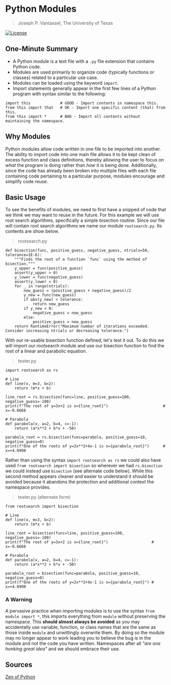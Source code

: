 # Python Modules

> Joseph P. Vantassel, The University of Texas

[![License](https://img.shields.io/badge/license-CC--By--SA--4.0-brightgreen.svg)](https://github.com/jpvantassel/python3-course/blob/main/LICENSE.md)

## One-Minute Summary

- A Python module is a text file with a `.py` file extension that contains
Python code.
- Modules are used primarily to organize code (typically functions or
classes) related to a particular use case.
- Modules can be loaded using the keyword `import`.
- Import statements generally appear in the first few lines of a Python program
with syntax similar to the following:

```python3
import this             # GOOD - Import contents in namespace this.
from this import that   # OK - Import one specific content (that) from this.
from this import *      # BAD - Import all contents without maintaining the namespace.
```

## Why Modules

Python modules allow code written in one file to be imported into another. The
ability to import code into one main file allows it to be kept clean of
excess function and class definitions, thereby allowing the user to focus on
_what_ the program is doing rather than _how_ it is being done. Additionally,
since the code has already been broken into multiple files with each file
containing code pertaining to a particular purpose, modules encourage and
simplify code reuse.

## Basic Usage

To see the benefits of modules, we need to first have a snipped of code that we
think we may want to reuse in the future. For this example we will use root
search algorithms, specifically a simple bisection routine. Since our file will
contain root search algorithms we name our module `rootsearch.py`. Its contents
are show below.

> rootsearch.py

```python3
def bisection(func, positive_guess, negative_guess, ntrials=50, tolerance=1E-6):
    """Finds the root of a function `func` using the method of bisection."""
    y_upper = func(positive_guess)
    assert(y_upper > 0)
    y_lower = func(negative_guess)
    assert(y_lower < 0)
    for _ in range(ntrials):
        new_guess = (positive_guess + negative_guess)/2
        y_new = func(new_guess)
        if abs(y_new) < tolerance:
            return new_guess
        if y_new < 0:
            negative_guess = new_guess
        else:
            positive_guess = new_guess
    return RuntimeError("Maximum number of iterations exceeded. Consider increasing ntrials or decreasing tolerance.")
```

With our re-usable bisection function defined, let's test it out. To do this we
will import our rootsearch module and use our bisection function to find the
root of a linear and parabolic equation.

> tester.py

```python3
import rootsearch as rs

# Line
def line(x, m=3, b=2):
    return (m*x + b)

line_root = rs.bisection(func=line, positive_guess=100, negative_guess=-100)
print(f"The root of y=3x+2 is x={line_root}")                        # x=-0.6666

# Parabola
def parabola(x, a=2, b=4, c=-1):
    return (a*x**2 + b*x + -50)

parabola_root = rs.bisection(func=parabola, positive_guess=10, negative_guess=0)
print(f"One of the roots of y=2x**2+4x-1 is x={parabola_root}")      # x=+4.0990
```

Rather than using the syntax `import rootsearch as rs` we could also have used
`from rootsearch import bisection` so wherever we had `rs.bisection`
we could instead use `bisection` (see alternate code below). While this second
method appears cleaner and easier to understand it should be avoided because it
abandons the protection and additional context the namespace provides.

> tester.py (alternate form)

```python3
from rootsearch import bisection

# Line
def line(x, m=3, b=2):
    return (m*x + b)

line_root = bisection(func=line, positive_guess=100, negative_guess=-100)
print(f"The root of y=3x+2 is x={line_root}")                   # x=-0.6666

# Parabola
def parabola(x, a=2, b=4, c=-1):
    return (a*x**2 + b*x + -50)

parabola_root = bisection(func=parabola, positive_guess=10, negative_guess=0)
print(f"One of the roots of y=2x**2+4x-1 is x={parabola_root}") # x=+4.0990
```

### A Warning

A pervasive practice when importing modules is to use the syntax
`from module import *`, this imports everything from `module` without
preserving the namespace. This __should almost always be avoided__ as you may
accidentally use variable, function, or class names that are the same as those
inside `module` and unwittingly overwrite them. By doing so the module may no
longer appear to work leading you to believe the bug is in the module and not
the code you have written. Namespaces after all _"are one honking great idea"_
and we should embrace their use.

## Sources

[Zen of Python](https://www.python.org/dev/peps/pep-0020/)
